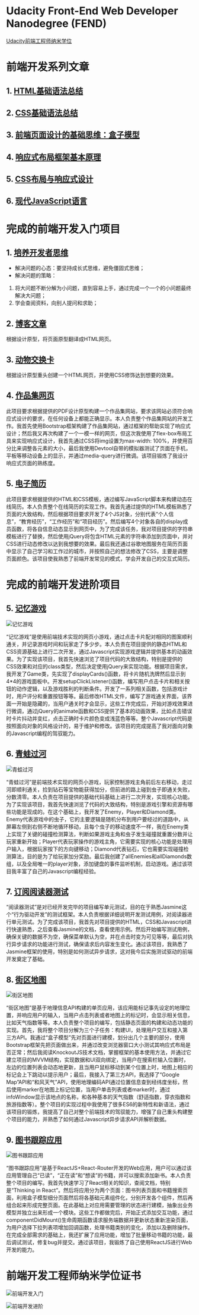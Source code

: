 # Udacity Front-End Web Developer Nanodegree (FEND)

[Udacity前端工程师纳米学位](http://cn.udacity.com/fend)

# 前端开发系列文章

## 1. [HTML基础语法总结](./articles/1_html_basics/html_basics.md)

## 2. [CSS基础语法总结](./articles/2_css_basics/css_basics.md)

## 3. [前端页面设计的基础思维：盒子模型](./articles/3_box_model/box_model.md)

## 4. [响应式布局框架基本原理](./articles/4_css_framework/css_framework.md)

## 5. [CSS布局与响应式设计](./articles/5_responsive_design/responsive_design.md)

## 6. [现代JavaScript语言](./articles/7_javascript_oop/javascript_oop.md)

# 完成的前端开发入门项目

## 1. [培养开发者思维](https://github.com/leesper/become-frontend-developer/tree/master/P0_WebDeveloperMindset)

* 解决问题的心态：要坚持成长式思维，避免僵固式思维；
* 解决问题的策略：
1. 将大问题不断分解为小问题，直到容易上手，通过完成一个一个的小问题最终解决大问题；
2. 学会查阅资料，向别人提问和求助；

## 2. [博客文章](https://github.com/leesper/become-frontend-developer/tree/master/P1_MockupToArticle)

根据设计原型，将页面原型翻译成HTML网页。

## 3. [动物交换卡](https://github.com/leesper/become-frontend-developer/tree/master/P2_AnimalTradingCards)

根据设计原型重头创建一个HTML网页，并使用CSS修饰达到想要的效果。

## 4. [作品集网页](https://github.com/leesper/become-frontend-developer/tree/master/P3_PortfolioSite)

此项目要求根据提供的PDF设计原型构建一个作品集网站，要求该网站必须符合响应式设计的要求，在任何设备上都能正确显示。本人负责整个作品集网站的开发工作。我首先使用Bootstrap框架构建了作品集网站，通过框架的帮助实现了响应式设计；然后我又再次构建了一个一模一样的网页，但这次我使用了flex-box布局工具来实现响应式设计，我首先通过CSS将img设置为max-width: 100%，并使用百分比来调整各元素的大小，最后我使用Devtool自带的模拟器测试了页面在手机，平板等移动设备上的显示，并通过media-query进行微调。该项目锻炼了我设计响应式页面的熟练度。

## 5. [电子简历](https://github.com/leesper/become-frontend-developer/tree/master/P4_OnlineResume)

此项目要求根据提供的HTML和CSS模板，通过编写JavaScript脚本来构建动态在线简历。本人负责整个在线简历的实现工作。我首先通过提供的HTML模板熟悉了页面的大致结构，然后根据项目要求开发了4个JS对象，分别代表“个人信息”，“教育经历”，“工作经历”和“项目经历”。然后编写4个对象各自的display成员函数，将各自信息动态显示到网页中，为了完成该任务，我对项目提供的字符串模板进行了替换，然后使用jQuery将包含HTML元素的字符串添加到页面中，并对CSS进行动态修改以达到我想要的效果。最后我还通过谷歌地图服务在简历页面中显示了自己学习和工作过的城市，并按照自己的想法修改了CSS，主要是调整页面颜色。该项目使我熟悉了前端开发常见的模式，学会开发自己的交互式简历。

# 完成的前端开发进阶项目

## 5. [记忆游戏](https://github.com/leesper/become-frontend-developer/tree/master/P5_MemoryGame)

![记忆游戏](img/memory_game.png)

“记忆游戏”是使用前端技术实现的网页小游戏，通过点击卡片配对相同的图案顺利通关，并记录游戏时间和玩家走了多少步。本人负责在项目提供的静态HTML和CSS资源基础上进行二次开发，通过Javascript实现游戏逻辑并提供基本的动画效果。为了实现该项目，我首先快速浏览了项目代码的大致结构，特别是提供的CSS效果和对应的class类型，然后决定使用jQuery来实现功能。根据项目需求，我开发了Game类，先实现了displayCards()函数，将卡片随机洗牌然后显示到4*4的游戏面板中。开发setupClickListener()函数，编写用户点击卡片和相关按钮的动作逻辑，以及游戏胜利的判断条件。开发了一系列相关函数，包括游戏计时，用户评分和重置按钮等等。最后修改HTML文件，编写了游戏通关界面，该界面一开始是隐藏的，当用户通关时才会显示，这些工作完成后，开始对游戏效果进行微调，通过jQuery的animate函数和CSS提供了基本的动画效果，比如点击错误时卡片抖动并变红，点击正确时卡片颜色变成浅蓝色等等。整个Javascript代码是按照面向对象的风格设计的，易于维护和修改。该项目的完成提高了我对面向对象的Javascript编程的驾驭能力。

## 6. [青蛙过河](https://github.com/leesper/become-frontend-developer/tree/master/P6_ArcadeGame)

![青蛙过河](img/arcade_game.png)

“青蛙过河”是前端技术实现的网页小游戏，玩家控制游戏主角前后左右移动，走过河即顺利通关，捡到钻石等宝物能获得加分，但前进的路上碰到虫子即通关失败，分数清零。本人负责在项目提供的基础代码基础上进行二次开发，实现核心功能。为了实现该项目，我首先快速浏览了代码的大致结构，特别是游戏引擎和资源有哪些功能是现成的。在这个基础上，我开发了Enemy，Player和Diamond类。Enemy代表游戏中的虫子，它的主要逻辑是随机分布到用户要经过的道路中，从屏幕左侧到右侧不断地循环移动，且每个虫子的移动速度不一样，我在Enemy类上实现了关键的碰撞检测算法，判断如果游戏主角和虫子发生碰撞就重置分数并让玩家重新开始；Player代表玩家操作的游戏主角，它需要实现的核心功能是处理用户输入，根据玩家按下的方向键移动；Diamond代表钻石，它也需要实现碰撞检测算法，目的是为了给玩家加分奖励。最后我创建了allEnemies和allDiamonds数组，以及全局唯一的player对象，添加键盘的事件监听机制，启动游戏。通过该项目我丰富了自己的Javascript编程经验。

## 7. [订阅阅读器测试](https://github.com/leesper/become-frontend-developer/tree/master/P7_FeedReader)

“阅读器测试”是对已经开发完毕的项目编写单元测试，目的在于熟悉Jasmine这个“行为驱动开发”的测试框架。本人负责根据详细说明开发测试用例，对阅读器进行单元测试。为了完成该项目，我首先对项目提供的HTML，CSS和Javascript进行快速熟悉，之后查看Jasmine的文档，查看使用示例。然后开始编写测试用例，确保关键的数据不为空，确保菜单默认为空，并在点击时变为可见等等，最后对执行异步请求的功能进行测试，确保请求后内容发生变化。通过该项目，我熟悉了Jasmine框架的使用，特别是如何测试异步请求，这对我今后实施测试驱动的前端开发奠定了基础。

## 8. [街区地图](https://github.com/leesper/become-frontend-developer/tree/master/P8_NeighborhoodMap)

![街区地图](img/neighborhood_map.jpg)

“街区地图”是基于地理信息API构建的单页应用，该应用能标记事先设定的地理位置，并响应用户的输入，当用户点击列表或者地图上的标记时，会显示相关信息，比如天气指数等等。本人负责整个项目的编写，包括静态页面的构建和动态功能的实现。首先，我将整个项目分解为三个子任务：构建UI，处理用户交互和接入第三方API。我通过“盒子模型”先对页面进行建模，划分出几个主要的部分，使用Bootstrap框架先把页面做出来，并通过改变浏览器窗口大小测试其响应式布局是否正常；然后我阅读KnockoutJS技术文档，掌握框架的基本使用方法，并通过它建立项目的MVVM结构，实现数据和UI双向绑定，当用户在搜索栏输入位置时，左边的位置列表会动态地更新，且当用户鼠标移动到某个位置上时，地图上相应的标记会上下跳动以提示用户；最后，我接入了第三方API，我选择了“Google Map”API和“和风天气”API，使用地理编码API通过位置信息查到经纬度坐标，然后使用marker在地图上标记位置，当用户单击列表或者marker时，通过infoWindow显示该地点的名称，和各种基本的天气指数（舒适指数，穿衣指数和旅游指数等）。整个项目的实现过程中我使用了很多ES6的新特性和新语法，通过该项目的锻炼，我提高了自己对整个前端技术的驾驭能力，增强了自己重头构建整个项目的能力，并熟悉了如何通过Javascript异步请求API并解析数据。

## 9. [图书跟踪应用](https://github.com/leesper/become-frontend-developer/tree/master/P9_MyReads)

![图书跟踪应用](img/my_reads.png)

“图书跟踪应用”是基于ReactJS+React-Router开发的Web应用，用户可以通过该应用管理自己“已读”，“正在读”和“想读”的书籍，并可以搜索添加新书。本人负责整个项目的编写。我首先快速学习了React相关的知识，查阅文档，特别是“Thinking in React”。然后将应用分为两个页面：图书列表页面和书籍搜索页面，利用盒子模型细分页面然后将各基础元素组件化，分别开发各个组件，然后再组合起来形成完整页面。在此基础上对应用需要管理的状态进行建模，抽象出业务模型并独立出来形成一个模块。这些工作都做完后，开始正式添加交互功能，通过componentDidMount()生命周期函数请求服务端数据并更新状态重新渲染页面，为用户选择下拉列表项增加回调函数，处理书籍类别的变化，添加以及删除操作。在完成全部需求的基础上，我还扩展了应用功能，增加了批量移动书籍的功能，最后调试测试，修复bug并提交。通过该项目，我锻炼了自己使用ReactJS进行Web开发的能力。

# 前端开发工程师纳米学位证书

![前端开发入门](img/fend_basic.jpg)

![前端开发进阶](img/fend_advance.jpg)

